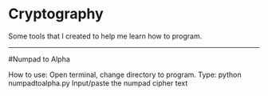 # Cryptography

Some tools that I created to help me learn how to program.

----------------------------------------------------------

#Numpad to Alpha

How to use:
Open terminal, change directory to program.
Type: python numpadtoalpha.py
Input/paste the numpad cipher text
